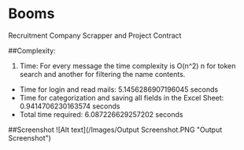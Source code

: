 # Booms

Recruitment Company Scrapper and Project Contract


##Complexity:

1. Time: For every message the time complexity is O(n^2)
    n for token search and another for filtering the name contents.

- Time for login and read mails:  5.1456286907196045 seconds
- Time for categorization and saving all fields in the Excel Sheet:  0.9414706230163574 seconds
- Total time required:  6.087226629257202  seconds


##Screenshot
![Alt text](/Images/Output Screenshot.PNG "Output Screenshot")